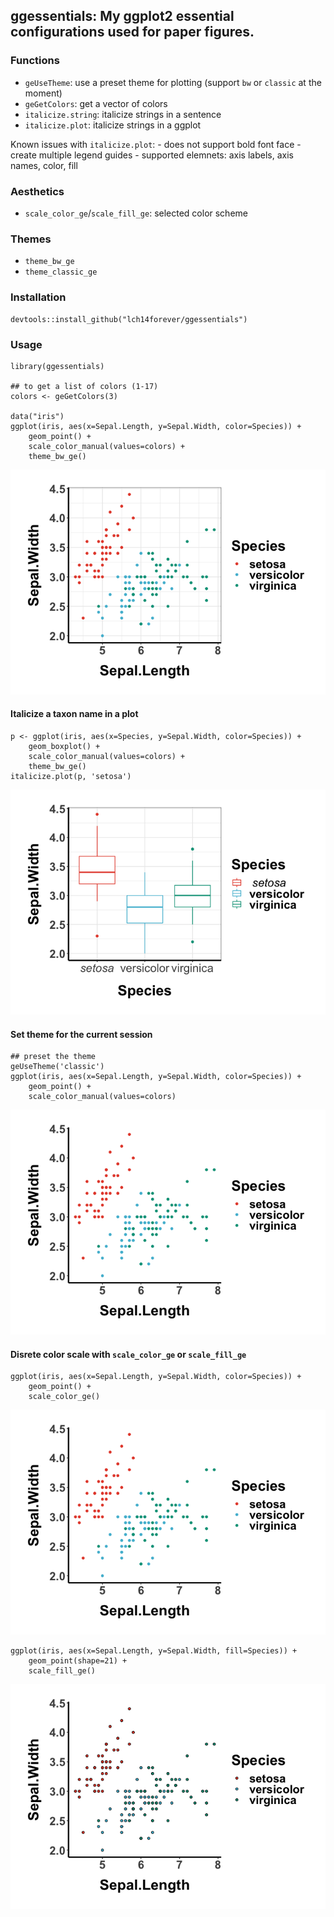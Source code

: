 ggessentials: My ggplot2 essential configurations used for paper figures.
-------------------------------------------------------------------------

### Functions

-   `geUseTheme`: use a preset theme for plotting (support `bw` or
    `classic` at the moment)
-   `geGetColors`: get a vector of colors
-   `italicize.string`: italicize strings in a sentence
-   `italicize.plot`: italicize strings in a ggplot

Known issues with `italicize.plot`: - does not support bold font face -
create multiple legend guides - supported elemnets: axis labels, axis
names, color, fill

### Aesthetics

-   `scale_color_ge`/`scale_fill_ge`: selected color scheme

### Themes

-   `theme_bw_ge`
-   `theme_classic_ge`

### Installation

    devtools::install_github("lch14forever/ggessentials")

### Usage

    library(ggessentials)

    ## to get a list of colors (1-17)
    colors <- geGetColors(3)

    data("iris")
    ggplot(iris, aes(x=Sepal.Length, y=Sepal.Width, color=Species)) + 
        geom_point() +
        scale_color_manual(values=colors) +
        theme_bw_ge()

![](README_files/figure-markdown_strict/usage-1.png)

#### Italicize a taxon name in a plot

    p <- ggplot(iris, aes(x=Species, y=Sepal.Width, color=Species)) + 
        geom_boxplot() +
        scale_color_manual(values=colors) +
        theme_bw_ge()
    italicize.plot(p, 'setosa')

![](README_files/figure-markdown_strict/italicize.plot-1.png)

#### Set theme for the current session

    ## preset the theme
    geUseTheme('classic')
    ggplot(iris, aes(x=Sepal.Length, y=Sepal.Width, color=Species)) + 
        geom_point() +
        scale_color_manual(values=colors)

![](README_files/figure-markdown_strict/unnamed-chunk-1-1.png)

#### Disrete color scale with `scale_color_ge` or `scale_fill_ge`

    ggplot(iris, aes(x=Sepal.Length, y=Sepal.Width, color=Species)) + 
        geom_point() +
        scale_color_ge()

![](README_files/figure-markdown_strict/scale_color_ge-1.png)

    ggplot(iris, aes(x=Sepal.Length, y=Sepal.Width, fill=Species)) + 
        geom_point(shape=21) +
        scale_fill_ge()

![](README_files/figure-markdown_strict/scale_fill_ge-1.png)
